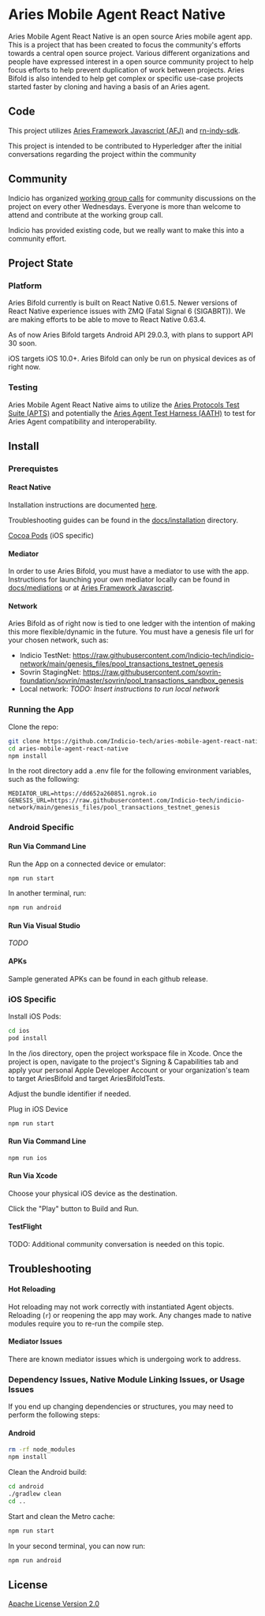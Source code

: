 # Aries Mobile Agent React Native

Aries Mobile Agent React Native is an open source Aries mobile agent app. This is a project that has been created to focus the community's efforts towards a central open source project. Various different organizations and people have expressed interest in a open source community project to help focus efforts to help prevent duplication of work between projects. Aries Bifold is also intended to help get complex or specific use-case projects started faster by cloning and having a basis of an Aries agent.

## Code

This project utilizes [Aries Framework Javascript (AFJ)](https://github.com/hyperledger/aries-framework-javascript) and [rn-indy-sdk](https://github.com/AbsaOSS/rn-indy-sdk).

This project is intended to be contributed to Hyperledger after the initial conversations regarding the project within the community

## Community

Indicio has organized [working group calls](https://wiki.hyperledger.org/display/ARIES/Aries+Bifold+User+Group+Meetings) for community discussions on the project on every other Wednesdays.
Everyone is more than welcome to attend and contribute at the working group call.

Indicio has provided existing code, but we really want to make this into a community effort.

## Project State

### Platform

Aries Bifold currently is built on React Native 0.61.5. Newer versions of React Native experience issues with ZMQ (Fatal Signal 6 (SIGABRT)). We are making efforts to be able to move to React Native 0.63.4.

As of now Aries Bifold targets Android API 29.0.3, with plans to support API 30 soon.

iOS targets iOS 10.0+. Aries Bifold can only be run on physical devices as of right now.

### Testing

Aries Mobile Agent React Native aims to utilize the [Aries Protocols Test Suite (APTS)](https://github.com/hyperledger/aries-protocol-test-suite) and potentially the [Aries Agent Test Harness (AATH)](https://github.com/hyperledger/aries-agent-test-harness) to test for Aries Agent compatibility and interoperability.

## Install

### Prerequistes

#### React Native

Installation instructions are documented [here](https://reactnative.dev/docs/environment-setup).

Troubleshooting guides can be found in the [docs/installation](./docs/INSTALLATION.md) directory.

[Cocoa Pods](https://cocoapods.org/) (iOS specific)

#### Mediator

In order to use Aries Bifold, you must have a mediator to use with the app. Instructions for launching your own mediator locally can be found in [docs/mediations](./docs/MEDIATION.md) or at [Aries Framework Javascript](https://github.com/hyperledger/aries-framework-javascript#starting-mediator-agents).

#### Network

Aries Bifold as of right now is tied to one ledger with the intention of making this more flexible/dynamic in the future. You must have a genesis file url for your chosen network, such as:

- Indicio TestNet: https://raw.githubusercontent.com/Indicio-tech/indicio-network/main/genesis_files/pool_transactions_testnet_genesis
- Sovrin StagingNet: https://raw.githubusercontent.com/sovrin-foundation/sovrin/master/sovrin/pool_transactions_sandbox_genesis
- Local network: _TODO: Insert instructions to run local network_

### Running the App

Clone the repo:

```sh
git clone https://github.com/Indicio-tech/aries-mobile-agent-react-native
cd aries-mobile-agent-react-native
npm install
```

In the root directory add a .env file for the following environment variables, such as the following:

```
MEDIATOR_URL=https://dd652a260851.ngrok.io
GENESIS_URL=https://raw.githubusercontent.com/Indicio-tech/indicio-network/main/genesis_files/pool_transactions_testnet_genesis
```

### Android Specific

#### Run Via Command Line

Run the App on a connected device or emulator:

```sh
npm run start
```

In another terminal, run:

```sh
npm run android
```

#### Run Via Visual Studio

_TODO_

#### APKs

Sample generated APKs can be found in each github release.

### iOS Specific

Install iOS Pods:

```sh
cd ios
pod install
```

In the /ios directory, open the project workspace file in Xcode.
Once the project is open, navigate to the project's Signing & Capabilities tab and apply your personal Apple Developer Account or your organization's team to target AriesBifold and target AriesBifoldTests.

Adjust the bundle identifier if needed.

Plug in iOS Device

```sh
npm run start
```

#### Run Via Command Line

```sh
npm run ios
```

#### Run Via Xcode

Choose your physical iOS device as the destination.

Click the "Play" button to Build and Run.

#### TestFlight

TODO: Additional community conversation is needed on this topic.

## Troubleshooting

#### Hot Reloading

Hot reloading may not work correctly with instantiated Agent objects. Reloading (`r`) or reopening the app may work. Any changes made to native modules require you to re-run the compile step.

#### Mediator Issues

There are known mediator issues which is undergoing work to address.

### Dependency Issues, Native Module Linking Issues, or Usage Issues

If you end up changing dependencies or structures, you may need to perform the following steps:

#### Android

```sh
rm -rf node_modules
npm install
```

Clean the Android build:

```sh
cd android
./gradlew clean
cd ..
```

Start and clean the Metro cache:

```sh
npm run start
```

In your second terminal, you can now run:

```sh
npm run android
```

## License

[Apache License Version 2.0](./LICENSE)
